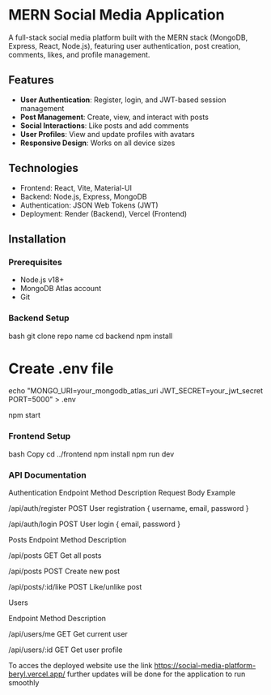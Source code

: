 # MERN Social Media Application 

A full-stack social media platform built with the MERN stack (MongoDB, Express, React, Node.js), featuring user authentication, post creation, comments, likes, and profile management.



##  Features
- **User Authentication**: Register, login, and JWT-based session management
- **Post Management**: Create, view, and interact with posts
- **Social Interactions**: Like posts and add comments
- **User Profiles**: View and update profiles with avatars
- **Responsive Design**: Works on all device sizes

## Technologies
- Frontend: React, Vite, Material-UI
- Backend: Node.js, Express, MongoDB
- Authentication: JSON Web Tokens (JWT)
- Deployment: Render (Backend), Vercel (Frontend)

## Installation
### Prerequisites
- Node.js v18+
- MongoDB Atlas account
- Git

### Backend Setup
bash
git clone repo name
cd backend
npm install

# Create .env file
echo "MONGO_URI=your_mongodb_atlas_uri
JWT_SECRET=your_jwt_secret
PORT=5000" > .env

npm start


### Frontend Setup
bash
Copy
cd ../frontend
npm install
npm run dev


### API Documentation
Authentication
Endpoint	Method	Description	Request Body Example

/api/auth/register	POST	User registration	{ username, email, password }

/api/auth/login	POST	User login	{ email, password }

Posts
Endpoint	Method	Description

/api/posts	GET	Get all posts

/api/posts	POST	Create new post

/api/posts/:id/like	POST	Like/unlike post

Users

Endpoint	Method	Description

/api/users/me	GET	Get current user

/api/users/:id	GET	Get user profile

To acces the deployed website use the link https://social-media-platform-beryl.vercel.app/  further updates will be done for the application to run smoothly
